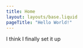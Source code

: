 ```yaml
---
title: Home
layout: layouts/base.liquid
pageTitle: "Hello World!"
---
```

I think I finally set it up